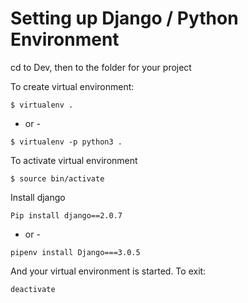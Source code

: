 # Setting up Django / Python Environment

cd to Dev, then to the folder for your project

To create virtual environment:
```
$ virtualenv .
```
- or -
```
$ virtualenv -p python3 .
```
To activate virtual environment
```
$ source bin/activate
```
Install django
```
Pip install django==2.0.7
```
- or -
```
pipenv install Django===3.0.5
```
And your virtual environment is started.
To exit:
```
deactivate
```
